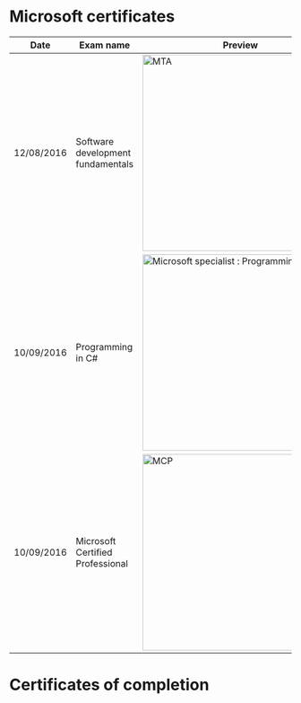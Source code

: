 # Microsoft certificates
| Date       | Exam name           |  Preview            |
| ---------- |  ------------------ | ------------------- |
| 12/08/2016 | Software development fundamentals | <img alt="MTA" src="" width="350" align="middle"> |
| 10/09/2016 | Programming in C#   | <img alt="Microsoft specialist : Programming in C#" src="https://user-images.githubusercontent.com/3094339/27295711-03c6f280-5548-11e7-9728-6e12138c7b85.png" width="350" align="middle"> |
| 10/09/2016 | Microsoft Certified Professional | <img alt="MCP" src="https://user-images.githubusercontent.com/3094339/27295713-0969dfb8-5548-11e7-9562-c6fe116277f5.png" width="350" align="middle"> |

# Certificates of completion
